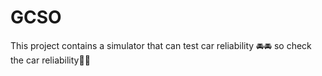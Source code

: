 # GCSO 
This project contains a simulator that can test car reliability 🚘🚘 so check the car reliability🚗🚗
